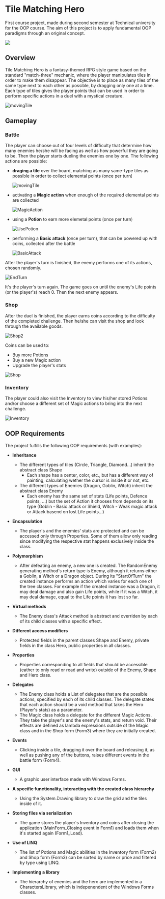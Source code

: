 # Tile Matching Hero
First course project, made during second semester at Technical university for the OOP course. The aim of this project is to apply fundamental OOP paradigms through an original concept. 

![](https://github.com/Yrd-Q/TileMatchingHero/blob/main/Screenshots/MainMenu.png)

## Overview
Tile Matching Hero is a fantasy-themed RPG style game based on the standard "match-three" mechanic, where the player manipulates tiles in order to make them disappear. The objective is to place as many tiles of the same type next to each other as possible, by dragging only one at a time. Each type of tiles gives the player points that can be used in order to perform specific actions in a duel with a mystical creature.

![movingTile](https://github.com/Yrd-Q/TileMatchingHero/blob/main/Screenshots/tileMoving2.gif)  
   
## Gameplay

### Battle  
The player can choose out of four levels of difficulty that determine how many enemies he/she will be facing as well as how powerful they are going to be. Then the player starts dueling the enemies one by one. The following actions are possible:  

- **draging a tile** over the board, matching as many same-type tiles as possible in order to collect elemental points (once per turn)  

   ![movingTile](https://github.com/Yrd-Q/TileMatchingHero/blob/main/Screenshots/tileMoving3.gif)
   
- activating a **Magic action** when enough of the required elemental points are collected  

  ![MagicAction](https://github.com/Yrd-Q/TileMatchingHero/blob/main/Screenshots/magicAction2.gif)
 
- using a **Potion** to earn more elemetal points (once per turn)  

  ![UsePotion](https://github.com/Yrd-Q/TileMatchingHero/blob/main/Screenshots/potionUse1.gif)

- performing a **Basic attack** (once per turn), that can be powered up with coins, collected after the battle  

  ![BasicAttack](https://github.com/Yrd-Q/TileMatchingHero/blob/main/Screenshots/basicAttack2.gif)
  
After the player's turn is finished, the enemy performs one of its actions, chosen randomly.

![EndTurn](https://github.com/Yrd-Q/TileMatchingHero/blob/main/Screenshots/endTurn1.gif)

It's the player's turn again. The game goes on until the enemy's Life points (or the player's) reach 0. Then the next enemy appears.

### Shop

After the duel is finished, the player earns coins according to the difficulty of the completed challenge. Then he/she can visit the shop and look through the available goods.  

![Shop2](https://github.com/Yrd-Q/TileMatchingHero/blob/main/Screenshots/shop2.gif)  

Coins can be used to:  
- Buy more Potions
- Buy a new Magic action
- Upgrade the player's stats  

![Shop](https://github.com/Yrd-Q/TileMatchingHero/blob/main/Screenshots/shop1.gif)

### Inventory

The player could also visit the Inventory to view his/her stored Potions and/or choose a different set of Magic actions to bring into the next challenge.

![Inventory](https://github.com/Yrd-Q/TileMatchingHero/blob/main/Screenshots/inventory1.gif)  

## OOP Requirements

The project fulfills the following OOP requirements (with examples):  
- **Inheritance**  
  - The different types of tiles (Circle, Triangle, Diamond...) inherit the abstract class Shape
    - Each shape has a center, color, etc., but has a different way of painting, calculating wether the cursor is inside it or not, etc.
  - The different types of Enemies (Dragon, Goblin, Witch) inherit the abstract class Enemy  
    - Each enemy has the same set of stats (Life points, Defence points, ...) but the set of Action it chooses from depends on its type (Goblin - Basic attack or Shield, Witch - Weak magic attack or Attack basend on lost Life points...)  

- **Encapsulation**
  - The player's and the enemies' stats are protected and can be accessed only through Properties. Some of them allow only reading since modifying the respective stat happens exclusively inside the class.
- **Polymorphism**
  - After defeating an enemy, a new one is created. The RandomEnemy generating method's return type is Enemy, although it returns either a Goblin, a Witch or a Dragon object. During its "StartOfTurn" the created instance performs an action which varies for each one of the tree classes. For example if the created instance was a Dragon, it may deal damage and also gain Life points, while if it was a Witch, it may deal damage, equal to the Life points it has lost so far.
- **Virtual methods**
  - The Enemy class's Attack method is abstract and overriden by each of its child classes with a specific effect.
- **Different access modifiers**
  - Protected fields in the parent classes Shape and Enemy, private fields in the class Hero, public properties in all classes.
- **Properties**
  - Properties corresponding to all fields that should be accessible (eather to only read or read and write) outside of the Enemy, Shape and Hero class.
- **Delegates**
  - The Enemy class holds a List of delegates that are the possible actions, specified by each of its child classes. The delegate states that each action should be a void method that takes the Hero (Player's stats) as a parameter.
  - The Magic class holds a delegate for the different Magic Actions. They take the player's and the enemy's stats, and return void. Their effects are defined as lambda expressions outside of the Magic class and in the Shop form (Form3) where they are initially created.
- **Events**
  - Clicking inside a tile, dragging it over the board and releasing it, as well as pushing any of the buttons, raises different events in the battle form (Form4).
- **GUI**
  - A graphic user interface made with Windows Forms.
- **A specific functionality, interacting with the created class hierarchy**
  - Using the System.Drawing library to draw the grid and the tiles inside of it.
- **Storing files via serialization**
  - The game stores the player's Inventory and coins after closing the application (MainForm_Closing event in Form1) and loads them when it's started again (Form1_Load).
- **Use of LINQ**
  - The list of Potions and Magic abilities in the Inventory form (Form2) and Shop form (Form3) can be sorted by name or price and filtered by type using LINQ.
- **Implementing a library**
  - The hierarchy of enemies and the hero are implemented in a CharactersLibrary, which is indepenendent of the Windows Forms classes.
